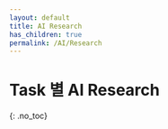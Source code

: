 ```yaml
---
layout: default
title: AI Research
has_children: true
permalink: /AI/Research
---
```


# Task 별 AI Research
{: .no_toc}